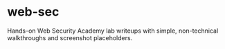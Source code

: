 # web-sec
Hands-on Web Security Academy lab writeups with simple, non-technical walkthroughs and screenshot placeholders.
